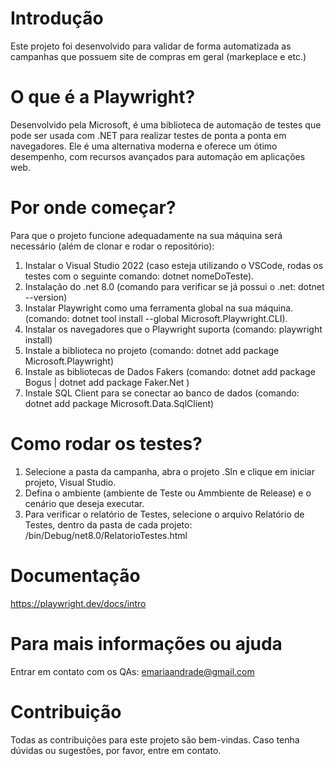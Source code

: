 # Introdução
Este projeto foi desenvolvido para validar de forma automatizada as campanhas que possuem site de compras em geral (markeplace e etc.)

# O que é a Playwright?
Desenvolvido pela Microsoft, é uma biblioteca de automação de testes que pode ser usada com .NET para realizar testes de ponta a ponta em navegadores. 
Ele é uma alternativa moderna e oferece um ótimo desempenho, com recursos avançados para automação em aplicações web.

# Por onde começar?
Para que o projeto funcione adequadamente na sua máquina será necessário (além de clonar e rodar o repositório):
1.  Instalar o Visual Studio 2022 (caso esteja utilizando o VSCode, rodas os testes com o seguinte comando: dotnet nomeDoTeste).	
2.  Instalação do .net 8.0 (comando para verificar se já possui o .net: dotnet --version) 
3.  Instalar Playwright como uma ferramenta global na sua máquina. (comando: dotnet tool install --global Microsoft.Playwright.CLI).
4.  Instalar os navegadores que o Playwright suporta (comando: playwright install)
5.  Instale a biblioteca no projeto (comando: dotnet add package Microsoft.Playwright)
6.  Instale as bibliotecas de Dados Fakers (comando: dotnet add package Bogus | dotnet add package Faker.Net )
7.  Instale SQL Client para se conectar ao banco de dados (comando: dotnet add package Microsoft.Data.SqlClient)

 
# Como rodar os testes?
1. Selecione a pasta da campanha, abra o projeto .Sln e clique em iniciar projeto, Visual Studio. 
2. Defina o ambiente (ambiente de Teste ou Ammbiente de Release) e o cenário que deseja executar.
3. Para verificar o relatório de Testes, selecione o arquivo Relatório de Testes, dentro da pasta de cada projeto:  /bin/Debug/net8.0/RelatorioTestes.html

# Documentação
https://playwright.dev/docs/intro


# Para mais informações ou ajuda
Entrar em contato com os QAs:
emariaandrade@gmail.com

# Contribuição
Todas as contribuições para este projeto são bem-vindas. Caso tenha dúvidas ou sugestões, por favor, entre em contato.
